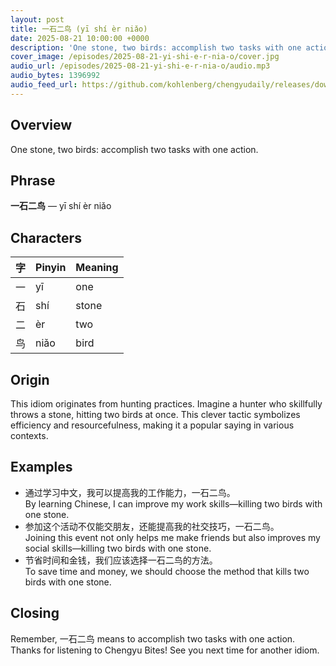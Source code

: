 ```yaml
---
layout: post
title: 一石二鸟 (yī shí èr niǎo)
date: 2025-08-21 10:00:00 +0000
description: 'One stone, two birds: accomplish two tasks with one action.'
cover_image: /episodes/2025-08-21-yi-shi-e-r-nia-o/cover.jpg
audio_url: /episodes/2025-08-21-yi-shi-e-r-nia-o/audio.mp3
audio_bytes: 1396992
audio_feed_url: https://github.com/kohlenberg/chengyudaily/releases/download/v20250821-yi-shi-e-r-nia-o/2025-08-21-yi-shi-e-r-nia-o.mp3
---
```





## Overview
One stone, two birds: accomplish two tasks with one action.

## Phrase
**一石二鸟** — yī shí èr niǎo

## Characters

| 字 | Pinyin | Meaning          |
| --- | --- | --- |
| 一  | yī     | one              |
| 石  | shí    | stone            |
| 二  | èr     | two              |
| 鸟  | niǎo   | bird             |
## Origin
This idiom originates from hunting practices. Imagine a hunter who skillfully throws a stone, hitting two birds at once. This clever tactic symbolizes efficiency and resourcefulness, making it a popular saying in various contexts.

## Examples
- 通过学习中文，我可以提高我的工作能力，一石二鸟。<br>By learning Chinese, I can improve my work skills—killing two birds with one stone.
- 参加这个活动不仅能交朋友，还能提高我的社交技巧，一石二鸟。<br>Joining this event not only helps me make friends but also improves my social skills—killing two birds with one stone.
- 节省时间和金钱，我们应该选择一石二鸟的方法。<br>To save time and money, we should choose the method that kills two birds with one stone.

## Closing
Remember, 一石二鸟 means to accomplish two tasks with one action. Thanks for listening to Chengyu Bites! See you next time for another idiom.
